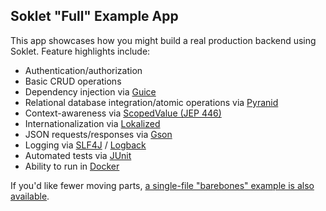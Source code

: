 ## Soklet "Full" Example App

This app showcases how you might build a real production backend using Soklet.  Feature highlights include:

* Authentication/authorization
* Basic CRUD operations
* Dependency injection via [Guice](https://github.com/google/guice)
* Relational database integration/atomic operations via [Pyranid](https://www.pyranid.com)
* Context-awareness via [ScopedValue (JEP 446)](https://openjdk.org/jeps/446)
* Internationalization via [Lokalized](https://www.lokalized.com)
* JSON requests/responses via [Gson](https://github.com/google/gson)
* Logging via [SLF4J](https://slf4j.org/) / [Logback](https://logback.qos.ch/)
* Automated tests via [JUnit](https://junit.org)
* Ability to run in [Docker](https://www.docker.com/)

If you'd like fewer moving parts, [a single-file "barebones" example is also available](https://github.com/soklet/soklet-example-barebones).